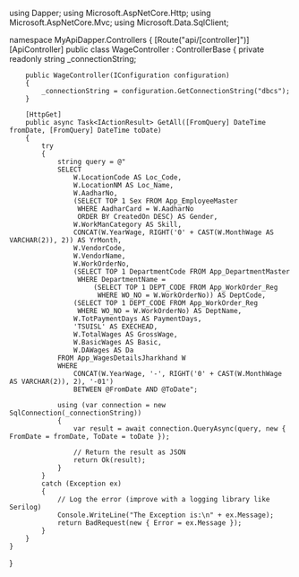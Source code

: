 using Dapper;
using Microsoft.AspNetCore.Http;
using Microsoft.AspNetCore.Mvc;
using Microsoft.Data.SqlClient;

namespace MyApiDapper.Controllers
{
    [Route("api/[controller]")]
    [ApiController]
    public class WageController : ControllerBase
    {
        private readonly string _connectionString;

        public WageController(IConfiguration configuration)
        {
            _connectionString = configuration.GetConnectionString("dbcs");
        }

        [HttpGet]
        public async Task<IActionResult> GetAll([FromQuery] DateTime fromDate, [FromQuery] DateTime toDate)
        {
            try
            {
                string query = @"
                SELECT 
                    W.LocationCode AS Loc_Code,
                    W.LocationNM AS Loc_Name,
                    W.AadharNo,
                    (SELECT TOP 1 Sex FROM App_EmployeeMaster 
                     WHERE AadharCard = W.AadharNo 
                     ORDER BY CreatedOn DESC) AS Gender,
                    W.WorkManCategory AS Skill,
                    CONCAT(W.YearWage, RIGHT('0' + CAST(W.MonthWage AS VARCHAR(2)), 2)) AS YrMonth,
                    W.VendorCode,
                    W.VendorName,
                    W.WorkOrderNo,
                    (SELECT TOP 1 DepartmentCode FROM App_DepartmentMaster 
                     WHERE DepartmentName = 
                         (SELECT TOP 1 DEPT_CODE FROM App_WorkOrder_Reg 
                          WHERE WO_NO = W.WorkOrderNo)) AS DeptCode,
                    (SELECT TOP 1 DEPT_CODE FROM App_WorkOrder_Reg 
                     WHERE WO_NO = W.WorkOrderNo) AS DeptName,
                    W.TotPaymentDays AS PaymentDays,
                    'TSUISL' AS EXECHEAD,
                    W.TotalWages AS GrossWage,
                    W.BasicWages AS Basic,
                    W.DAWages AS Da
                FROM App_WagesDetailsJharkhand W
                WHERE 
                    CONCAT(W.YearWage, '-', RIGHT('0' + CAST(W.MonthWage AS VARCHAR(2)), 2), '-01') 
                    BETWEEN @FromDate AND @ToDate";

                using (var connection = new SqlConnection(_connectionString))
                {
                    var result = await connection.QueryAsync(query, new { FromDate = fromDate, ToDate = toDate });

                    // Return the result as JSON
                    return Ok(result);
                }
            }
            catch (Exception ex)
            {
                // Log the error (improve with a logging library like Serilog)
                Console.WriteLine("The Exception is:\n" + ex.Message);
                return BadRequest(new { Error = ex.Message });
            }
        }
    }
}
